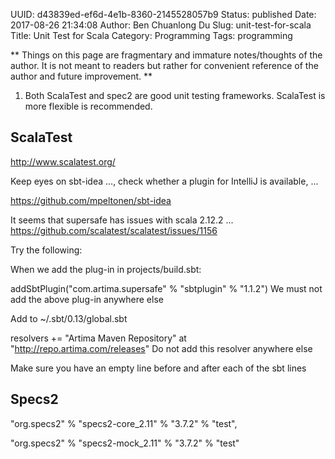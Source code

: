 UUID: d43839ed-ef6d-4e1b-8360-2145528057b9
Status: published
Date: 2017-08-26 21:34:08
Author: Ben Chuanlong Du
Slug: unit-test-for-scala
Title: Unit Test for Scala
Category: Programming
Tags: programming

**
Things on this page are
fragmentary and immature notes/thoughts of the author.
It is not meant to readers
but rather for convenient reference of the author and future improvement.
**

1. Both ScalaTest and spec2 are good unit testing frameworks. 
ScalaTest is more flexible is recommended.

## ScalaTest

http://www.scalatest.org/

Keep eyes on sbt-idea ..., check whether a plugin for IntelliJ is available, ...

https://github.com/mpeltonen/sbt-idea





It seems that supersafe has issues with scala 2.12.2 ...
https://github.com/scalatest/scalatest/issues/1156




Try the following:

When we add the plug-in in projects/build.sbt:

addSbtPlugin("com.artima.supersafe" % "sbtplugin" % "1.1.2")
We must not add the above plug-in anywhere else

Add to ~/.sbt/0.13/global.sbt

resolvers += "Artima Maven Repository" at "http://repo.artima.com/releases"
Do not add this resolver anywhere else

Make sure you have an empty line before and after each of the sbt lines


## Specs2

"org.specs2" % "specs2-core_2.11" % "3.7.2" % "test",

"org.specs2" % "specs2-mock_2.11" % "3.7.2" % "test"
